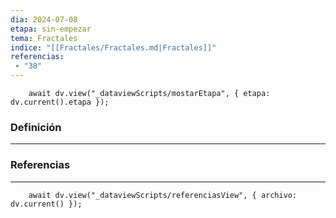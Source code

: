```yaml
---
dia: 2024-07-08
etapa: sin-empezar
tema: Fractales
indice: "[[Fractales/Fractales.md|Fractales]]"
referencias: 
 - "38"
---
```

```dataviewjs
	await dv.view("_dataviewScripts/mostarEtapa", { etapa: dv.current().etapa });
```
### Definición
---




### Referencias
---
```dataviewjs
	await dv.view("_dataviewScripts/referenciasView", { archivo: dv.current() });
```